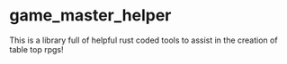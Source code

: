 
# game_master_helper
This is a library full of helpful rust coded tools to assist in the creation of table top rpgs!